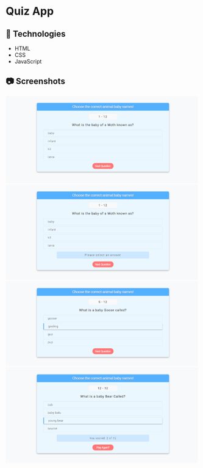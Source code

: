 <h1>Quiz App</h1>

<h2>🚀 Technologies</h2>
<ul>
    <li>HTML</li>
    <li>CSS</li>
    <li>JavaScript</li>
</ul>

<h2>📷 Screenshots</h2>
<p align="center">
    <img src="img/quizApp1.png" alt="Image1">
    <img src="img/quizApp2.png" alt="Image2">
    <img src="img/quizApp3.png" alt="Image3">
    <img src="img/quizApp4.png" alt="Image4">
</p>
